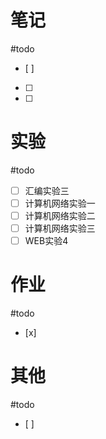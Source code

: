 # 笔记
#todo
- [ ] 
- [ ] 
- [ ] 
# 实验
#todo 
- [ ] 汇编实验三
- [ ] 计算机网络实验一
- [ ] 计算机网络实验二
- [ ] 计算机网络实验三
- [ ] WEB实验4

# 作业
#todo 
- [x] 
# 其他
#todo 
- [ ] 
